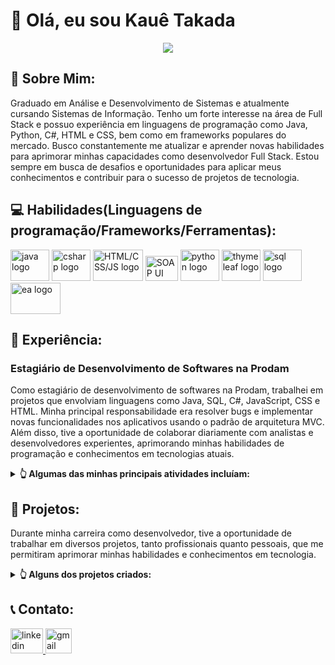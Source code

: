 # 👋 Olá, eu sou Kauê Takada 

<div align="center"> 
  
![](https://media1.giphy.com/media/qgQUggAC3Pfv687qPC/giphy.gif)

</div>
  
## 💬 Sobre Mim:

Graduado em Análise e Desenvolvimento de Sistemas e atualmente cursando Sistemas de Informação. Tenho um forte interesse na área de Full Stack e possuo experiência em linguagens de programação como Java, Python, C#, HTML e CSS, bem como em frameworks populares do mercado. Busco constantemente me atualizar e aprender novas habilidades para aprimorar minhas capacidades como desenvolvedor Full Stack. Estou sempre em busca de desafios e oportunidades para aplicar meus conhecimentos e contribuir para o sucesso de projetos de tecnologia.

## 💻 Habilidades(Linguagens de programação/Frameworks/Ferramentas):

<div style="display:inline-block">
  <img src="https://cdn-icons-png.flaticon.com/512/5968/5968282.png" width="62" height="50" alt="java logo" title="Java"/>
  <img src="https://upload.wikimedia.org/wikipedia/commons/4/4f/Csharp_Logo.png" width="62" height="50" alt="csharp logo" title="C#" />
  <img src="https://user-images.githubusercontent.com/30186107/29488525-f55a69d0-84da-11e7-8a39-5476f663b5eb.png" width="80" height="50" alt="HTML/CSS/JS logo" title="HTML/CSS/JS" />
  <img src="https://img.stackshare.io/service/3891/thumb_retina_-AvocOY1_400x400.jpg" width="52" height="40" alt="SOAP UI logo" title="SOAP UI" />
  <img src="https://cdn3.iconfinder.com/data/icons/logos-and-brands-adobe/512/267_Python-512.png" width="62" height="50" alt="python logo" title="Python" />
  <img src="https://www.thymeleaf.org/images/thymeleaf.png" width="62" height="50" alt="thymeleaf logo" title="thymeleaf" />
  <img src="https://cdn-icons-png.flaticon.com/512/4299/4299956.png" width="62" height="50" alt="sql logo" title="sql" />
  <img src="https://images.g2crowd.com/uploads/product/image/social_landscape/social_landscape_0b8322f146a8cd84d3fd4f953bcd5493/enterprise-architect.png" width="80" height="50" alt="ea logo" title="EA" />
</div>

## 💼 Experiência:

### Estagiário de Desenvolvimento de Softwares na Prodam 

Como estagiário de desenvolvimento de softwares na Prodam, trabalhei em projetos que envolviam linguagens como Java, SQL, C#, JavaScript, CSS e HTML. Minha principal responsabilidade era resolver bugs e implementar novas funcionalidades nos aplicativos usando o padrão de arquitetura MVC. Além disso, tive a oportunidade de colaborar diariamente com analistas e desenvolvedores experientes, aprimorando minhas habilidades de programação e conhecimentos em tecnologias atuais.

<details>
  
  <summary><strong> 👆 Algumas das minhas principais atividades incluíam:</strong></summary>
  
 </br>

Desenvolvimento de novas funcionalidades para os aplicativos existentes
Correção de bugs e erros de aplicativos
Participação em reuniões com os analistas e desenvolvedores para discutir o andamento do projeto
Aprendizagem e aprimoramento das habilidades de programação
Durante o meu tempo na Prodam, tive a oportunidade de trabalhar em diversos projetos desafiadores que me permitiram expandir meu conhecimento em desenvolvimento de software e me tornar mais confortável em trabalhar em equipe. Foi uma experiência enriquecedora que me permitiu crescer profissionalmente e adquirir novas habilidades e conhecimentos.

</details>

## 📃 Projetos:

Durante minha carreira como desenvolvedor, tive a oportunidade de trabalhar em diversos projetos, tanto profissionais quanto pessoais, que me permitiram aprimorar     minhas habilidades e conhecimentos em tecnologia.
    
<details>
  
  <summary><strong> 👆 Alguns dos projetos criados:</strong></summary>
  
 </br>
  
Um dos projetos que desenvolvi na Prodam foi um sistema de gerenciamento de informações para um órgão público, utilizando o padrão de arquitetura MVC. Nesse           projeto, pude colaborar com uma equipe de desenvolvedores experientes e aprender muito sobre boas práticas de programação e metodologias ágeis.

Além disso, tenho alguns projetos pessoais que desenvolvi para aprimorar minhas habilidades em tecnologias específicas. Por exemplo, um projeto que criei para         estudar a plataforma da Alura, utilizando Java, Spring Boot, JPA e Thymeleaf para construir um catalogo de filmes online.

No geral, esses projetos me permitiram adquirir conhecimentos em diversas tecnologias e metodologias, além de aprimorar minhas habilidades de programação e             resolução de problemas. Estou sempre em busca de novos projetos e desafios para continuar aprendendo e crescendo como desenvolvedor. 
  
</details>

## 📞 Contato:

<a href="https://www.linkedin.com/in/kauê-yotsuo-pereira-takada-b13654209/" target="_blank">
    <img src="https://raw.githubusercontent.com/maurodesouza/profile-readme-generator/master/src/assets/icons/social/linkedin/default.svg" width="52" height="40" alt="linkedin logo"  />
</a>
<a href="mailto:kauetakadapro@gmail.com" target="_blank">
    <img src="https://cdn-icons-png.flaticon.com/512/5968/5968534.png" width="42" height="40" alt="gmail logo"  />
</a>
